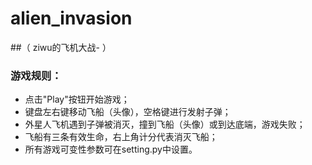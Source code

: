 # alien_invasion
##（ ziwu的飞机大战- <my first attempt to make a py game> ）


### 游戏规则：
- 点击"Play"按钮开始游戏；
- 键盘左右键移动飞船（头像），空格键进行发射子弹；
- 外星人飞机遇到子弹被消灭，撞到飞船（头像）或到达底端，游戏失败；
- 飞船有三条有效生命，右上角计分代表消灭飞船；
- 所有游戏可变性参数可在setting.py中设置。

